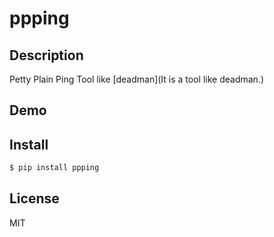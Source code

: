 # ppping

## Description
Petty Plain Ping Tool like [deadman](It is a tool like deadman.)

## Demo

## Install

```bash
$ pip install ppping
```

## License
MIT